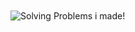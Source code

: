 <a href="#break"><img src="https://ars.gg/assets/img/banner_v2_rounded.png"
     alt="Solving Problems i made!"
     style="float: left; margin-right: 10px; padding-top: 20px; padding-bottom: 20px;" /></a>
